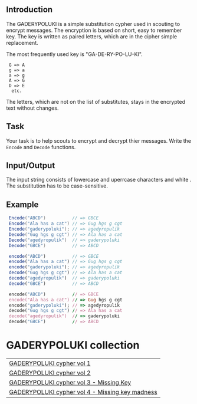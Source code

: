 <h2> Introduction </h2>

The GADERYPOLUKI is a simple substitution cypher used in scouting to encrypt messages. The encryption is based on short, easy to remember key. The key is written as paired letters, which are in the cipher simple replacement.

The most frequently used key is "GA-DE-RY-PO-LU-KI".

```
 G => A
 g => a
 a => g
 A => G
 D => E
  etc.
```

The letters, which are not on the list of substitutes, stays in the encrypted text without changes.

<h2>Task</h2>

Your task is to help scouts to encrypt and decrypt thier messages.
Write the `Encode` and `Decode` functions.

<h2>Input/Output</h2>

The input string consists of lowercase and uperrcase characters and white .
The substitution has to be case-sensitive. 

<h2>Example</h2>

```csharp
 Encode("ABCD")          // => GBCE 
 Encode("Ala has a cat") // => Gug hgs g cgt 
 Encode("gaderypoluki"); // => agedyropulik
 Decode("Gug hgs g cgt") // => Ala has a cat 
 Decode("agedyropulik")  // => gaderypoluki
 Decode("GBCE")          // => ABCD
 ```
```javascript
 encode("ABCD")          // => GBCE 
 encode("Ala has a cat") // => Gug hgs g cgt 
 encode("gaderypoluki"); // => agedyropulik
 decode("Gug hgs g cgt") // => Ala has a cat 
 decode("agedyropulik")  // => gaderypoluki
 decode("GBCE")          // => ABCD
 ```
```ruby
 encode("ABCD")          // => GBCE 
 encode("Ala has a cat") // => Gug hgs g cgt 
 encode("gaderypoluki"); // => agedyropulik
 decode("Gug hgs g cgt") // => Ala has a cat 
 decode("agedyropulik")  // => gaderypoluki
 decode("GBCE")          // => ABCD
 ```

# GADERYPOLUKI collection

<table border="0" cellpadding="0" cellspacing="0">
<tr>
<td ><a href="https://www.codewars.com/kata/592a6ad46d6c5a62b600003f" target="_blank">GADERYPOLUKI cypher vol 1</a></td>
</tr>
<tr>
<td ><a href="https://www.codewars.com/kata/592b7b16281da94068000107" target="_blank">GADERYPOLUKI cypher vol 2</a></td>
</tr>
<tr>
<td ><a href="https://www.codewars.com/kata/592bdf59912f2209710000e9" target="_blank">GADERYPOLUKI cypher vol 3 - Missing Key</a></td>
</tr>
<tr>
<td ><a href="https://www.codewars.com/kata/592ceef6af58a64c7f00003c" target="_blank">GADERYPOLUKI cypher vol 4 - Missing key madness</a></td>
</tr>
</table>
      